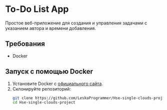 # To-Do List App

Простое веб-приложение для создания и управления задачами с указанием автора и времени добавления.

## Требования
- Docker

## Запуск с помощью Docker

1. Установите Docker с [официального сайта](https://www.docker.com/get-docker/).
2. Склонируйте репозиторий:
   ```bash
   git clone https://github.com/LeskaProgrammer/Hse-single-clouds-project.git
   cd Hse-single-clouds-project